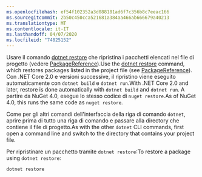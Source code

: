 ```yaml
---
ms.openlocfilehash: ef54f102352a3d088181ad6f7c356b8c7eeac166
ms.sourcegitcommit: 2b50c450cca521681a384aa466ab666679a40213
ms.translationtype: MT
ms.contentlocale: it-IT
ms.lasthandoff: 04/07/2020
ms.locfileid: "74825152"
---
```

<span data-ttu-id="d6a8e-101">Usare il comando [dotnet restore](/dotnet/core/tools/dotnet-restore?tabs=netcore2x) che ripristina i pacchetti elencati nel file di progetto (vedere [PackageReference](../../consume-packages/package-references-in-project-files.md)).</span><span class="sxs-lookup"><span data-stu-id="d6a8e-101">Use the [dotnet restore](/dotnet/core/tools/dotnet-restore?tabs=netcore2x) command, which restores packages listed in the project file (see [PackageReference](../../consume-packages/package-references-in-project-files.md)).</span></span> <span data-ttu-id="d6a8e-102">Con .NET Core 2.0 e versioni successive, il ripristino viene eseguito automaticamente con `dotnet build` e `dotnet run`.</span><span class="sxs-lookup"><span data-stu-id="d6a8e-102">With .NET Core 2.0 and later, restore is done automatically with `dotnet build` and `dotnet run`.</span></span> <span data-ttu-id="d6a8e-103">A partire da NuGet 4.0, esegue lo stesso codice di `nuget restore`.</span><span class="sxs-lookup"><span data-stu-id="d6a8e-103">As of NuGet 4.0, this runs the same code as `nuget restore`.</span></span>

<span data-ttu-id="d6a8e-104">Come per gli altri comandi dell'interfaccia della riga di comando `dotnet`, aprire prima di tutto una riga di comando e passare alla directory che contiene il file di progetto.</span><span class="sxs-lookup"><span data-stu-id="d6a8e-104">As with the other `dotnet` CLI commands, first open a command line and switch to the directory that contains your project file.</span></span>

<span data-ttu-id="d6a8e-105">Per ripristinare un pacchetto tramite `dotnet restore`:</span><span class="sxs-lookup"><span data-stu-id="d6a8e-105">To restore a package using `dotnet restore`:</span></span>

```dotnetcli
dotnet restore 
```